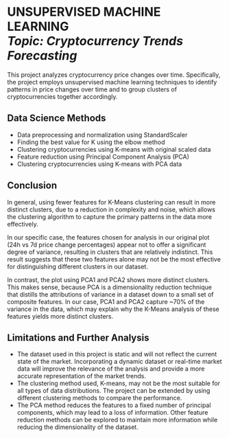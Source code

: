 <h1 align="left">UNSUPERVISED MACHINE LEARNING<br><i>Topic: Cryptocurrency Trends Forecasting</i> </h1> 

<p>This project analyzes cryptocurrency price changes over time. Specifically, the project employs unsupervised machine learning techniques to identify patterns in price changes over time and to group clusters of cryptocurrencies together accordingly.</p>

## Data Science Methods
- Data preprocessing and normalization using StandardScaler
- Finding the best value for K using the elbow method 
- Clustering cryptocurrencies using K-means with original scaled data
- Feature reduction using Principal Component Analysis (PCA)
- Clustering cryptocurrencies using K-means with PCA data

## Conclusion

In general, using fewer features for K-Means clustering can result in more distinct clusters, due to a reduction in complexity and noise, which allows the clustering algorithm to capture the primary patterns in the data more effectively. 

In our specific case, the features chosen for analysis in our original plot (24h vs 7d price change percentages) appear not to offer a significant degree of variance, resulting in clusters that are relatively indistinct. This result suggests that these two features alone may not be the most effective for distinguishing different clusters in our dataset. 

In contrast, the plot using PCA1 and PCA2 shows more distinct clusters. This makes sense, because PCA is a dimensionality reduction technique that distills the attributions of variance in a dataset down to a small set of composite features. In our case, PCA1 and PCA2 capture ~70% of the variance in the data, which may explain why the K-Means analysis of these features yields more distinct clusters.

## Limitations and Further Analysis
- The dataset used in this project is static and will not reflect the current state of the market. Incorporating a dynamic dataset or real-time market data will improve the relevance of the analysis and provide a more accurate representation of the market trends.
- The clustering method used, K-means, may not be the most suitable for all types of data distributions. The project can be extended by using different clustering methods to compare the performance.
- The PCA method reduces the features to a fixed number of principal components, which may lead to a loss of information. Other feature reduction methods can be explored to maintain more information while reducing the dimensionality of the dataset.
